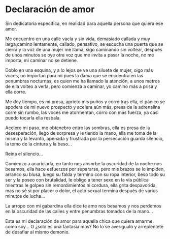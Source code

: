 # Declaración de amor

Sin dedicatoria especifica, en realidad para aquella persona que quiera ese amor.

Me encuentro en una calle vacía y sin vida, demasiado callada y muy larga,camino lentamente, callado, pensativo, se escucha una puerta que se cierra y la voz de una mujer me llama, sigo caminando sin voltear, después de unos minutos se oye otra voz que me invita a pasar la noche, no me importa, mi caminar no se detiene.

Doblo en una esquina, y a lo lejos se ve una silueta de mujer, oigo más voces, no importan para mi pues la dama que se encuentra en las
penumbras nocturnas, es quien me ha llamado la atención, a unos metros de ella volteo a verla, pero comienza a caminar, yo camino más a
prisa y ella corre.

Me doy tiempo, es mi presa, aprieto mis puños y corro tras ella, el pánico se apodera de mi nuevo prospecto y acelera aún más, presa de la adrenalina corre sin rumbo, las voces me atormentan, corro con más fuerza, ya casi puedo tocarla ella resbala.

Acelero mi paso, me obtenebro entre las sombras, ella es presa de la desesperación, llego de sorpresa y le tiendo la mano, ella me toma de la misma y la levanto, apenada y frustrada por la persecución guarda silencio, la tomo de la cintura y la beso...

Reina el silencio...

Comienzo a acariciarla, en tanto nos absorbe la oscuridad de la noche nos besamos, ella hace esfuerzos por separarse, pero mis brazos se lo impiden, arranco su blusa, luego su falda y termino con su ropa interior, beso todo su ser y la poseo con brutalidad, le obligo a tener sexo en la vía pública mientras le golpeo sin remordimientos ni cordura, ella grita despavorida, mas no sé si por placer o dolor, el acto sexual termina después de varios minutos de lucha...

La arropo con mi gabardina ella dice te amo nos besamos y nos perdemos en la oscuridad de las calles y entre penumbras tomados de la mano...

Esta es mi declaración de amor para aquella chica que quiera amarme como soy... O ¿solo es una fantasía más? No lo sé averígualo y arrepiéntete de desafiar al mismo demonio.